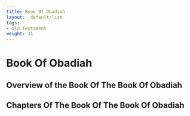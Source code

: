 ```yaml
---
title: Book Of Obadiah
layout: _default/list
tags:
- Old Testament
weight: 31
---
```

# Book Of Obadiah

## Overview of the Book Of The Book Of Obadiah

## Chapters Of The Book Of The Book Of Obadiah